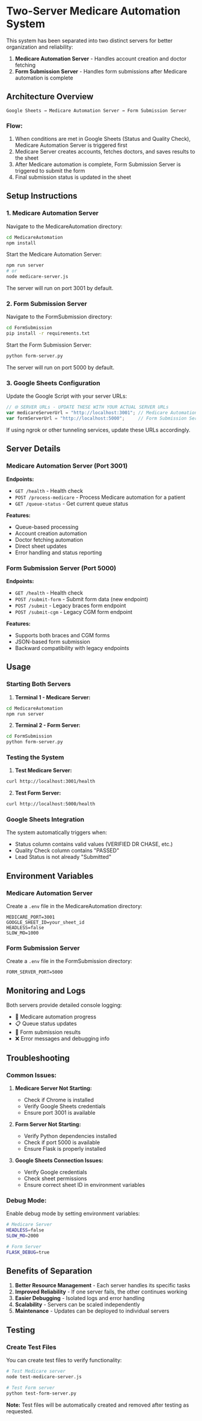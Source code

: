 # Two-Server Medicare Automation System

This system has been separated into two distinct servers for better organization and reliability:

1. **Medicare Automation Server** - Handles account creation and doctor fetching
2. **Form Submission Server** - Handles form submissions after Medicare automation is complete

## Architecture Overview

```
Google Sheets → Medicare Automation Server → Form Submission Server
```

### Flow:
1. When conditions are met in Google Sheets (Status and Quality Check), Medicare Automation Server is triggered first
2. Medicare Server creates accounts, fetches doctors, and saves results to the sheet
3. After Medicare automation is complete, Form Submission Server is triggered to submit the form
4. Final submission status is updated in the sheet

## Setup Instructions

### 1. Medicare Automation Server

Navigate to the MedicareAutomation directory:
```bash
cd MedicareAutomation
npm install
```

Start the Medicare Automation Server:
```bash
npm run server
# or
node medicare-server.js
```

The server will run on port 3001 by default.

### 2. Form Submission Server

Navigate to the FormSubmission directory:
```bash
cd FormSubmission
pip install -r requirements.txt
```

Start the Form Submission Server:
```bash
python form-server.py
```

The server will run on port 5000 by default.

### 3. Google Sheets Configuration

Update the Google Script with your server URLs:

```javascript
// 🌐 SERVER URLs - UPDATE THESE WITH YOUR ACTUAL SERVER URLs
var medicareServerUrl = "http://localhost:3001"; // Medicare Automation Server
var formServerUrl = "http://localhost:5000";     // Form Submission Server
```

If using ngrok or other tunneling services, update these URLs accordingly.

## Server Details

### Medicare Automation Server (Port 3001)

**Endpoints:**
- `GET /health` - Health check
- `POST /process-medicare` - Process Medicare automation for a patient
- `GET /queue-status` - Get current queue status

**Features:**
- Queue-based processing
- Account creation automation
- Doctor fetching automation
- Direct sheet updates
- Error handling and status reporting

### Form Submission Server (Port 5000)

**Endpoints:**
- `GET /health` - Health check
- `POST /submit-form` - Submit form data (new endpoint)
- `POST /submit` - Legacy braces form endpoint
- `POST /submit-cgm` - Legacy CGM form endpoint

**Features:**
- Supports both braces and CGM forms
- JSON-based form submission
- Backward compatibility with legacy endpoints

## Usage

### Starting Both Servers

1. **Terminal 1 - Medicare Server:**
```bash
cd MedicareAutomation
npm run server
```

2. **Terminal 2 - Form Server:**
```bash
cd FormSubmission
python form-server.py
```

### Testing the System

1. **Test Medicare Server:**
```bash
curl http://localhost:3001/health
```

2. **Test Form Server:**
```bash
curl http://localhost:5000/health
```

### Google Sheets Integration

The system automatically triggers when:
- Status column contains valid values (VERIFIED DR CHASE, etc.)
- Quality Check column contains "PASSED"
- Lead Status is not already "Submitted"

## Environment Variables

### Medicare Automation Server
Create a `.env` file in the MedicareAutomation directory:
```
MEDICARE_PORT=3001
GOOGLE_SHEET_ID=your_sheet_id
HEADLESS=false
SLOW_MO=1000
```

### Form Submission Server
Create a `.env` file in the FormSubmission directory:
```
FORM_SERVER_PORT=5000
```

## Monitoring and Logs

Both servers provide detailed console logging:
- 🏥 Medicare automation progress
- 📋 Queue status updates
- 📝 Form submission results
- ❌ Error messages and debugging info

## Troubleshooting

### Common Issues:

1. **Medicare Server Not Starting:**
   - Check if Chrome is installed
   - Verify Google Sheets credentials
   - Ensure port 3001 is available

2. **Form Server Not Starting:**
   - Verify Python dependencies installed
   - Check if port 5000 is available
   - Ensure Flask is properly installed

3. **Google Sheets Connection Issues:**
   - Verify Google credentials
   - Check sheet permissions
   - Ensure correct sheet ID in environment variables

### Debug Mode:

Enable debug mode by setting environment variables:
```bash
# Medicare Server
HEADLESS=false
SLOW_MO=2000

# Form Server
FLASK_DEBUG=true
```

## Benefits of Separation

1. **Better Resource Management** - Each server handles its specific tasks
2. **Improved Reliability** - If one server fails, the other continues working
3. **Easier Debugging** - Isolated logs and error handling
4. **Scalability** - Servers can be scaled independently
5. **Maintenance** - Updates can be deployed to individual servers

## Testing

### Create Test Files

You can create test files to verify functionality:

```bash
# Test Medicare server
node test-medicare-server.js

# Test Form server
python test-form-server.py
```

**Note:** Test files will be automatically created and removed after testing as requested. 